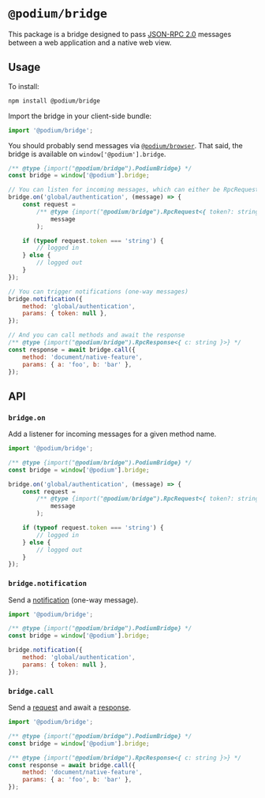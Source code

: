 # `@podium/bridge`

This package is a bridge designed to pass [JSON-RPC 2.0](https://www.jsonrpc.org/specification) messages between a web application and a native web view.

## Usage

To install:

```sh
npm install @podium/bridge
```

Import the bridge in your client-side bundle:

```js
import '@podium/bridge';
```

You should probably send messages via [`@podium/browser`](https://github.com/podium-lib/browser). That said, the bridge is available on `window['@podium'].bridge`.

```js
/** @type {import("@podium/bridge").PodiumBridge} */
const bridge = window['@podium'].bridge;

// You can listen for incoming messages, which can either be RpcRequest or RpcResponse
bridge.on('global/authentication', (message) => {
	const request =
		/** @type {import("@podium/bridge").RpcRequest<{ token?: string }>} */ (
			message
		);

	if (typeof request.token === 'string') {
		// logged in
	} else {
		// logged out
	}
});

// You can trigger notifications (one-way messages)
bridge.notification({
	method: 'global/authentication',
	params: { token: null },
});

// And you can call methods and await the response
/** @type {import("@podium/bridge").RpcResponse<{ c: string }>} */
const response = await bridge.call({
	method: 'document/native-feature',
	params: { a: 'foo', b: 'bar' },
});
```

## API

### `bridge.on`

Add a listener for incoming messages for a given method name.

```js
import '@podium/bridge';

/** @type {import("@podium/bridge").PodiumBridge} */
const bridge = window['@podium'].bridge;

bridge.on('global/authentication', (message) => {
	const request =
		/** @type {import("@podium/bridge").RpcRequest<{ token?: string }>} */ (
			message
		);

	if (typeof request.token === 'string') {
		// logged in
	} else {
		// logged out
	}
});
```

### `bridge.notification`

Send a [notification](https://www.jsonrpc.org/specification#notification) (one-way message).

```js
import '@podium/bridge';

/** @type {import("@podium/bridge").PodiumBridge} */
const bridge = window['@podium'].bridge;

bridge.notification({
	method: 'global/authentication',
	params: { token: null },
});
```

### `bridge.call`

Send a [request](https://www.jsonrpc.org/specification#request_object) and await a [response](https://www.jsonrpc.org/specification#response_object).

```js
import '@podium/bridge';

/** @type {import("@podium/bridge").PodiumBridge} */
const bridge = window['@podium'].bridge;

/** @type {import("@podium/bridge").RpcResponse<{ c: string }>} */
const response = await bridge.call({
	method: 'document/native-feature',
	params: { a: 'foo', b: 'bar' },
});
```

